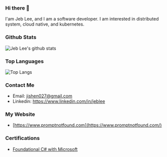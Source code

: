 ### Hi there 👋

I'am Jeb Lee, and I am a software developer. I am interested in distributed system, cloud native, and kubernetes.

<!-- github stats: -->

### Github Stats
![Jeb Lee's github stats](https://github-readme-stats.vercel.app/api?username=jishen027&show_icons=true&theme=radical)


### Top Languages
![Top Langs](https://github-readme-stats.vercel.app/api/top-langs/?username=jishen027&layout=compact&theme=radical)

### Contact Me
- Email: jishen027@gmail.com
- Linkedin: https://www.linkedin.com/in/jeblee

### My Website
- [https://www.promptnotfound.com](https://www.promptnotfound.com/)

### Certifications
- [Foundational C# with Microsoft](https://www.freecodecamp.org/certification/JebLee/foundational-c-sharp-with-microsoft)
<!--
**jishen027/jishen027** is a ✨ _special_ ✨ repository because its `README.md` (this file) appears on your GitHub profile.

Here are some ideas to get you started:

- 🔭 I’m currently working on ...
- 🌱 I’m currently learning ...
- 👯 I’m looking to collaborate on ...
- 🤔 I’m looking for help with ...
- 💬 Ask me about ...
- 📫 How to reach me: ...
- 😄 Pronouns: ...
- ⚡ Fun fact: ...
-->
